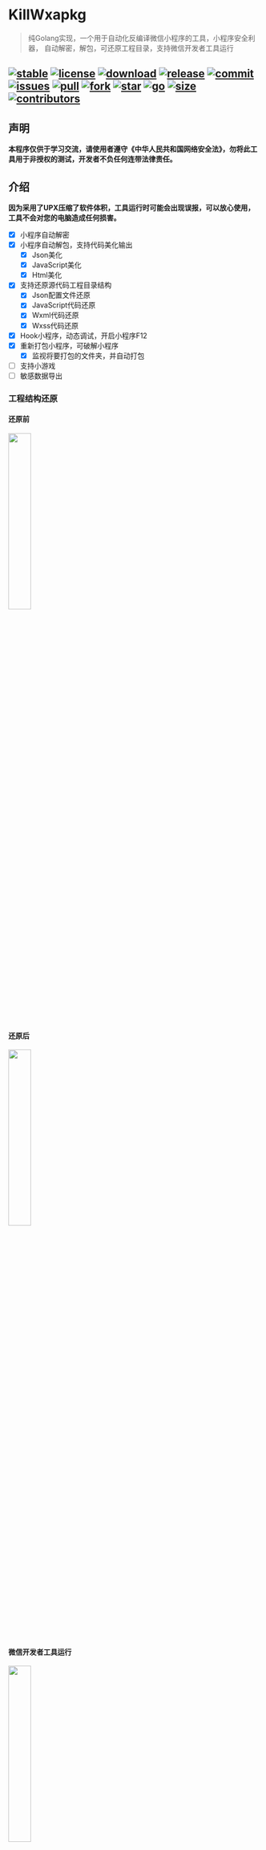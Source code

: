 # KillWxapkg

> 纯Golang实现，一个用于自动化反编译微信小程序的工具，小程序安全利器，
> 自动解密，解包，可还原工程目录，支持微信开发者工具运行

[![stable](https://img.shields.io/badge/stable-stable-green.svg)](https://github.com/Ackites/KillWxapkg)
[![license](https://img.shields.io/github/license/Ackites/KillWxapkg)]()
[![download](https://img.shields.io/github/downloads/Ackites/KillWxapkg/total)]()
[![release](https://img.shields.io/github/v/release/Ackites/KillWxapkg)]()
[![commit](https://img.shields.io/github/last-commit/Ackites/KillWxapkg)]()
[![issues](https://img.shields.io/github/issues/Ackites/KillWxapkg)]()
[![pull](https://img.shields.io/github/issues-pr/Ackites/KillWxapkg)]()
[![fork](https://img.shields.io/github/forks/Ackites/KillWxapkg)]()
[![star](https://img.shields.io/github/stars/Ackites/KillWxapkg)]()
[![go](https://img.shields.io/github/go-mod/go-version/Ackites/KillWxapkg)]()
[![size](https://img.shields.io/github/repo-size/Ackites/KillWxapkg)]()
[![contributors](https://img.shields.io/github/contributors/Ackites/KillWxapkg)]()
------------------
## 声明

**本程序仅供于学习交流，请使用者遵守《中华人民共和国网络安全法》，勿将此工具用于非授权的测试，开发者不负任何连带法律责任。**

## 介绍

**因为采用了UPX压缩了软件体积，工具运行时可能会出现误报，可以放心使用，工具不会对您的电脑造成任何损害。**

- [x] 小程序自动解密
- [x] 小程序自动解包，支持代码美化输出
  - [x] Json美化
  - [x] JavaScript美化
  - [x] Html美化
- [x] 支持还原源代码工程目录结构
  - [x] Json配置文件还原
  - [x] JavaScript代码还原
  - [x] Wxml代码还原
  - [x] Wxss代码还原
- [x] Hook小程序，动态调试，开启小程序F12
- [x] 重新打包小程序，可破解小程序
  - [x] 监视将要打包的文件夹，并自动打包
- [ ] 支持小游戏
- [ ] 敏感数据导出

### 工程结构还原

#### 还原前

<img src="./images/img4.png" width="30%">

#### 还原后

<img src="./images/img5.png" width="30%">

#### 微信开发者工具运行

<img src="./images/img6.png" width="30%">

### Hook支持版本列表

| 小程序版本    |
|----------|
| 9185_x64 |
| 9129_x64 |
| 9115_x64 |
| 8555_x64 |
| 9105_x64 |
| 8555_x64 |
| 9079_x64 |
| 8531_x64 |
| 8529_x64 |
| 8519_x64 |
| 8501_x64 |
| 8461_x64 |
| 8447_x64 |

#### 如何查看当前运行版本？

<img src="./images/img7.png" width="30%">
<img src="./images/img8.png" width="30%">

#### 开启小程序F12

> 运行前先启动微信（建议小号，有被封号风险）

**运行✅**

```shell
<本程序> -hook
 ```

<img src="./images/img9.jpg" width="60%">

### 重新打包运行，可破解小程序

```shell
<本程序> -repack=<输入目录> [-out=<输出目录或文件>] [-watch]
 ```

<img src="./images/img10.png" width="30%">

#### 效果示例

**修改前**

<img src="./images/img11.png" width="30%">

**修改后**

<img src="./images/img12.png" width="30%">

## 安装

- 下载最新版本的[release](https://github.com/Ackites/KillWxapkg/releases)包
- 自行编译
  ```shell
  # 克隆项目
  git clone https://github.com/Ackites/KillWxapkg.git
  
  # 进入项目目录
  cd ./KillWxapkg
  
  # 下载依赖
  go mod tidy
  
  # 编译
  go build
  ```

## 用法

> -id=<输入AppID> -in=<输入文件1,输入文件2> 或 -in=<输入目录> -out=<输出目录> 
> [-ext=<文件后缀>] [-restore] [-pretty] [-noClean] [-help] [-hook] [-save] [-repack=<输入目录>] [-watch]

### 参数说明
- `-id string`
    - 微信小程序的AppID
    - 包已解密，可不指定
    - 例：-id=wx7627e1630485288d
- `-in string`
    - 输入文件路径（多个文件用逗号分隔）或输入目录路径
    - 自动检测，已解密的包，自动解包，未解密的包，自动解密后解包
    - 解密后的包会保存到输入目录下以AppID命名的文件夹
    - 例：-in="app.wxpkg,app1.wxapkg"
    - 例：-in="C:\Users\mi\Desktop\Applet\64"
- `-out string`
    -  输出目录路径（如果未指定，则默认保存到输入目录下以AppID命名的文件夹）
- `-restore`
    -  是否还原源代码工程目录结构，默认不还原
- `-pretty`
    - 是否美化输出，默认不美化，美化需较长时间
- `-ext string`
    - 处理的文件后缀 (default ".wxapkg")
    - 例：-ext=.wxapkg
- `-noClean`
    - 是否清理反编译的中间文件，默认清理
- `-hook`
    - 是否Hook小程序，动态调试，开启F12，默认不Hook
    - **注意：目前仅支持Windows**
- `-save`
    - 是否保存解密后的文件，默认不保存
- `-repack string`
    - 重新打包目录路径
    - 例：-repack="C:\Users\mi\Desktop\Applet\64"
    - **注意：目前仅支持一次打包一个文件，同时仅支持未被解析的源文件（未使用-restore）**
- `-watch`
    - 是否监听将要打包的文件夹，并自动打包，默认不监视
- `-help`
    - 显示帮助信息

### 获取微信小程序AppID

<img src="./images/img2.png" width="70%">

#### 文件夹名即为AppID

<img src="./images/img3.png" width="70%">

进入文件夹下，即可找到.wxapkg文件


## Star History

[![Star History Chart](https://api.star-history.com/svg?repos=Ackites/KillWxapkg&type=Date)](https://star-history.com/#Ackites/KillWxapkg&Date)